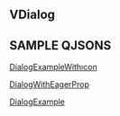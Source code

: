 ## VDialog


## SAMPLE QJSONS

<a href="https://studio.onplateau.com/quick/?q=/quick/qjsons/DialogExampleWithıcon.qjson"  target="_blank">DialogExampleWithıcon</a>

<a href="https://studio.onplateau.com/quick/?q=/quick/qjsons/DialogWithEagerProp.qjson"  target="_blank">DialogWithEagerProp</a>

<a href="https://studio.onplateau.com/quick/?q=/quick/qjsons/DialogExample.qjson"  target="_blank">DialogExample</a>


